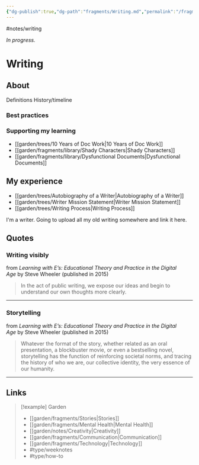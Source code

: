 ```yaml
---
{"dg-publish":true,"dg-path":"fragments/Writing.md","permalink":"/fragments/writing/","created":"2025-02-01T01:57:32.398-05:00","updated":"2025-06-26T09:56:34.824-04:00"}
---
```


#notes/writing

*In progress.*
# Writing
## About
Definitions
History/timeline
### Best practices
### Supporting my learning
- [[garden/trees/10 Years of Doc Work\|10 Years of Doc Work]]
- [[garden/fragments/library/Shady Characters\|Shady Characters]]
- [[garden/fragments/library/Dysfunctional Documents\|Dysfunctional Documents]]

## My experience
- [[garden/trees/Autobiography of a Writer\|Autobiography of a Writer]]
- [[garden/trees/Writer Mission Statement\|Writer Mission Statement]]
- [[garden/trees/Writing Process\|Writing Process]]

I'm a writer. Going to upload all my old writing somewhere and link it here.

## Quotes

### Writing visibly

from _Learning with E’s: Educational Theory and Practice in the Digital Age_ by Steve Wheeler (published in 2015)

> In the act of public writing, we expose our ideas and begin to understand our own thoughts more clearly.
---

### Storytelling
from _Learning with E’s: Educational Theory and Practice in the Digital Age_ by Steve Wheeler (published in 2015)

> Whatever the format of the story, whether related as an oral presentation, a blockbuster movie, or even a bestselling novel, storytelling has the function of reinforcing societal norms, and tracing the history of who we are, our collective identity, the very essence of our humanity.
---

## Links


> [!example] Garden
> - [[garden/fragments/Stories\|Stories]]
> - [[garden/fragments/Mental Health\|Mental Health]]
> - [[garden/notes/Creativity\|Creativity]]
> - [[garden/fragments/Communication\|Communication]]
> - [[garden/fragments/Technology\|Technology]]
> - #type/weeknotes 
> - #type/how-to 

